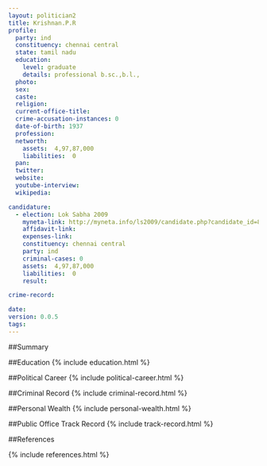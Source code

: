```yaml
---
layout: politician2
title: Krishnan.P.R
profile: 
  party: ind
  constituency: chennai central
  state: tamil nadu
  education: 
    level: graduate
    details: professional b.sc.,b.l.,
  photo: 
  sex: 
  caste: 
  religion: 
  current-office-title: 
  crime-accusation-instances: 0
  date-of-birth: 1937
  profession: 
  networth: 
    assets:  4,97,87,000
    liabilities:  0
  pan: 
  twitter: 
  website: 
  youtube-interview: 
  wikipedia: 

candidature: 
  - election: Lok Sabha 2009
    myneta-link: http://myneta.info/ls2009/candidate.php?candidate_id=8830
    affidavit-link: 
    expenses-link: 
    constituency: chennai central 
    party: ind
    criminal-cases: 0
    assets:  4,97,87,000
    liabilities:  0
    result:  

crime-record: 

date: 
version: 0.0.5
tags: 
---
```

##Summary


##Education
{% include education.html %}


##Political Career
{% include political-career.html %}


##Criminal Record
{% include criminal-record.html %}


##Personal Wealth
{% include personal-wealth.html %}


##Public Office Track Record
{% include track-record.html %}


##References


{% include references.html %}